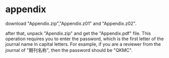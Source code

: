 # appendix
download "Appendix.zip","Appendix.z01" and "Appendix.z02".

after that, unpack "Apendix.zip" and get the "Appendix.pdf" file. This operation requires you to enter the password, which is the first letter of the journal name in capital letters. 
For example, if you are a reviewer from the journal of "期刊名称", then the password should be "QKMC".
